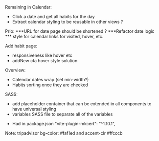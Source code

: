 Remaining in Calendar:
- Click a date and get all habits for the day 
- Extract calendar styling to be reusable in other views ?

Prio:
***URL for date page should be shortened ?
***Refactor date logic 
*** style for calendar links for visited, hover, etc.

Add habit page:
   - responsiveness like hover etc
   - addNew cta hover style solution

Overview: 
   - Calendar dates wrap (set min-width?)
   - Habits sorting once they are checked

SASS:
   - add placeholder container that can be extended in all components to have universal styling
   - variables SASS file to separate all of the variables



* Had in package.json
"vite-plugin-mkcert": "^1.10.1",

Note: tripadvisor bg-color: #faf1ed and accent-clr #ffcccb